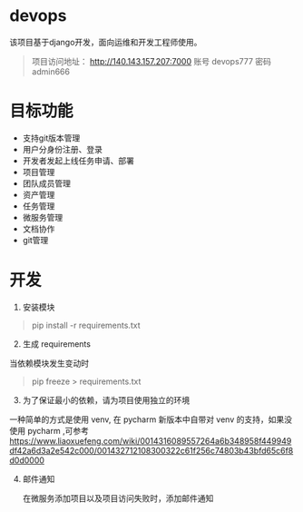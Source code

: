 # devops

该项目基于django开发，面向运维和开发工程师使用。


> 项目访问地址： http://140.143.157.207:7000
> 账号 devops777
> 密码 admin666

# 目标功能


- 支持git版本管理
- 用户分身份注册、登录
- 开发者发起上线任务申请、部署
- 项目管理
- 团队成员管理
- 资产管理
- 任务管理
- 微服务管理
- 文档协作
- git管理

# 开发
1. 安装模块
> pip install -r requirements.txt

2. 生成 requirements

当依赖模块发生变动时

> pip freeze > requirements.txt


3. 为了保证最小的依赖，请为项目使用独立的环境

一种简单的方式是使用 venv, 在 pycharm 新版本中自带对 venv 的支持，如果没使用 pycharm ,可参考
https://www.liaoxuefeng.com/wiki/0014316089557264a6b348958f449949df42a6d3a2e542c000/001432712108300322c61f256c74803b43bfd65c6f8d0d0000

4. 邮件通知

    在微服务添加项目以及项目访问失败时，添加邮件通知








